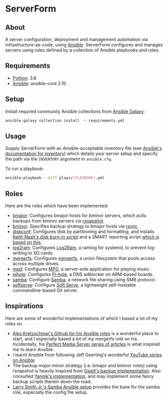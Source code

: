 # ServerForm

## About
A server configuration, deployment and management automation via infrastructure-as-code, using [Ansible](https://www.ansible.com). ServerForm configures and manages servers using rules defined by a collection of Ansible playbooks and roles.

## Requirements
- [Python](https://www.python.org): 3.8
- [Ansible](https://www.ansible.com): ansible-core 2.10

## Setup
Install required community Ansible collections from [Ansible Galaxy](https://galaxy.ansible.com/):
```sh
ansible-galaxy collection install -r requirements.yml
```

## Usage
Supply ServerForm with an Ansible-acceptable inventory file (see [Ansible's documentation for inventory](https://docs.ansible.com/ansible/latest/user_guide/intro_inventory.html)) which details your server setup and specify the path via the `INVENTORY` argument in `ansible.cfg`.

To run a playbook:
```sh
ansible-playbook --diff plays/[PLAYBOOK].yml
```

## Roles
Here are the roles which have been implemented:
- [bmajor](https://github.com/njhlai/serverform/tree/main/roles/bmajor): Configures bmajor hosts for bminor servers, which pulls backups from bminor servers via [rsnapshot](https://rsnapshot.org).
- [bminor](https://github.com/njhlai/serverform/tree/main/roles/bminor): Specifies backup strategy to bmajor hosts via [rsync](https://rsync.samba.org).
- [diskconf](https://github.com/njhlai/serverform/tree/main/roles/diskconf): Configures disk by partitioning and formatting, and installs [Keith Nash's disk burn-in script](https://github.com/Spearfoot/disk-burnin-and-testing) and a SMART reporting script [which is based on this](https://www.truenas.com/community/threads/scripts-to-report-smart-zpool-and-ups-status-hdd-cpu-t%C2%B0-hdd-identification-and-backup-the-config.27365/).
- [log2ram](https://github.com/njhlai/serverform/tree/main/roles/log2ram): Configures [Log2Ram](https://github.com/azlux/log2ram), a ramlog for systemd, to prevent log-writing to SD cards.
- [mergerfs](https://github.com/njhlai/serverform/tree/main/roles/mergerfs): Configures [mergerfs](https://github.com/trapexit/mergerfs), a union filesystem that pools access across multiple drives.
- [mpd](https://github.com/njhlai/serverform/tree/main/roles/mpd): Configures [MPD](https://www.musicpd.org/), a server-side application for playing music.
- [pihole](https://github.com/njhlai/serverform/tree/main/roles/pihole): Configures [Pi-hole](https://pi-hole.net), a DNS adblocker on ARM-based boards.
- [samba](https://github.com/njhlai/serverform/tree/main/roles/samba): Configure [Samba](https://www.samba.org), a network file sharing using SMB protocol.
- [softserve](https://github.com/njhlai/serverform/tree/main/roles/softserve): Configure [Soft Serve](https://github.com/charmbracelet/soft-serve), a lightweight self-hostable commandline-based Git server.

## Inspirations
Here are some of wonderful implementations of which I based a lot of my roles on.
- [Alex Kretzschmar's Github for his Ansible roles](https://github.com/IronicBadger/ansible) is a wonderful place to start, and I especially based a lot of my mergerfs role on his. Incidentally, his [Perfect Media Server series of articles](https://blog.linuxserver.io/2019/07/16/perfect-media-server-2019/) is what inspired me to learn Ansible.
- I learnt Ansible from following Jeff Geerling's wonderful [YouTube series on Ansible](https://www.youtube.com/playlist?list=PL2_OBreMn7FplshFCWYlaN2uS8et9RjNG)
- The backup major-minor strategy (i.e. bmajor and bminor roles) using rsnapshot is heavily inspired from [Osiell's backup implementation](https://github.com/osiell/ansible-rsnapshot-master). Also consulted [Yannik's implementation](https://github.com/Yannik/ansible-role-rsnapshot-backup-host), and may implement some fancy backup scripts therein down the road.
- [Larry Smith Jr.'s Samba Ansible setup](https://github.com/mrlesmithjr/ansible-samba) provides the base for the samba role, especially the config file setup.